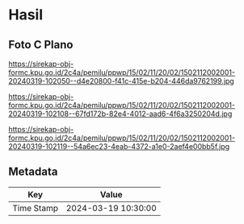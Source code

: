 # Hasil

## Foto C Plano

https://sirekap-obj-formc.kpu.go.id/2c4a/pemilu/ppwp/15/02/11/20/02/1502112002001-20240319-102050--d4e20800-f41c-415e-b204-446da9762199.jpg

https://sirekap-obj-formc.kpu.go.id/2c4a/pemilu/ppwp/15/02/11/20/02/1502112002001-20240319-102108--67fd172b-82e4-4012-aad6-4f6a3250204d.jpg

https://sirekap-obj-formc.kpu.go.id/2c4a/pemilu/ppwp/15/02/11/20/02/1502112002001-20240319-102119--54a6ec23-4eab-4372-a1e0-2aef4e00bb5f.jpg


## Metadata

| Key        | Value               |
| ---------- | ------------------- |
| Time Stamp | 2024-03-19 10:30:00 |



